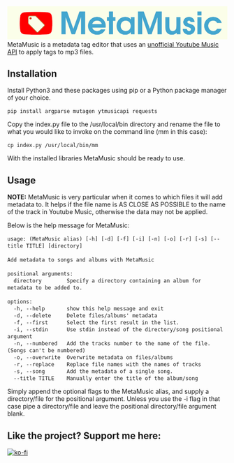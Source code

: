 
![MetaMusic Logo](./metamusic.png)
MetaMusic is a metadata tag editor that uses an [unofficial Youtube Music API](https://pypi.org/project/ytmusicapi/) to apply tags to mp3 files.

## Installation
Install Python3 and these packages using pip or a Python package manager of your choice.

```
pip install argparse mutagen ytmusicapi requests
```

Copy the index.py file to the /usr/local/bin directory and rename the file to what you would like to invoke on the command line (mm in this case):
```
cp index.py /usr/local/bin/mm
```

With the installed libraries MetaMusic should be ready to use.

## Usage
**NOTE:** MetaMusic is very particular when it comes to which files it will add metadata to. It helps if the file name is AS CLOSE AS POSSIBLE to the name of the track in Youtube Music, otherwise the data may not be applied.  

Below is the help message for MetaMusic:
```
usage: (MetaMusic alias) [-h] [-d] [-f] [-i] [-n] [-o] [-r] [-s] [--title TITLE] [directory]

Add metadata to songs and albums with MetaMusic

positional arguments:
  directory        Specify a directory containing an album for metadata to be added to.

options:
  -h, --help       show this help message and exit
  -d, --delete     Delete files/albums' metadata
  -f, --first      Select the first result in the list.
  -i, --stdin      Use stdin instead of the directory/song positional argument
  -n, --numbered   Add the tracks number to the name of the file. (Songs can't be numbered)
  -o, --overwrite  Overwrite metadata on files/albums
  -r, --replace    Replace file names with the names of tracks
  -s, --song       Add the metadata of a single song.
  --title TITLE    Manually enter the title of the album/song

```

Simply append the optional flags to the MetaMusic alias, and supply a directory/file for the positional argument. Unless you use the -i flag in that case pipe a directory/file and leave the positional directory/file argument blank.

## Like the project? Support me here:
[![ko-fi](https://ko-fi.com/img/githubbutton_sm.svg)](https://ko-fi.com/Q5Q8DP9QS)
